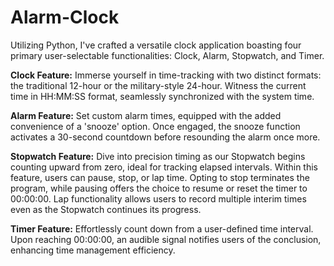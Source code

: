 # Alarm-Clock

Utilizing Python, I've crafted a versatile clock application boasting four primary user-selectable functionalities: Clock, Alarm, Stopwatch, and Timer.

**Clock Feature:** Immerse yourself in time-tracking with two distinct formats: the traditional 12-hour or the military-style 24-hour. Witness the current time in HH:MM:SS format, seamlessly synchronized with the system time.

**Alarm Feature:** Set custom alarm times, equipped with the added convenience of a 'snooze' option. Once engaged, the snooze function activates a 30-second countdown before resounding the alarm once more.

**Stopwatch Feature:** Dive into precision timing as our Stopwatch begins counting upward from zero, ideal for tracking elapsed intervals. Within this feature, users can pause, stop, or lap time. Opting to stop terminates the program, while pausing offers the choice to resume or reset the timer to 00:00:00. Lap functionality allows users to record multiple interim times even as the Stopwatch continues its progress.

**Timer Feature:** Effortlessly count down from a user-defined time interval. Upon reaching 00:00:00, an audible signal notifies users of the conclusion, enhancing time management efficiency.
